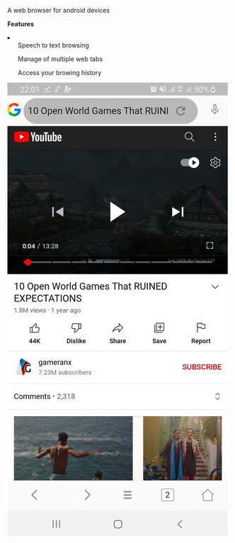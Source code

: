 A web browser for android devices

<strong>Features</strong>
<li>
<ul>Speech to text browsing</ul>
<ul>Manage of multiple web tabs</ul>
<ul>Access your browing history</ul>
</li>

![](screenshots/img1.jpg)
